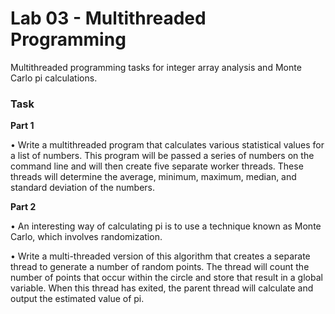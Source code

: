 # Lab 03 - Multithreaded Programming

Multithreaded programming tasks for integer array analysis and Monte Carlo pi calculations.

### Task

**Part 1**

• Write a multithreaded program that calculates various statistical values for a list of numbers. This program will be passed a series of numbers on the command line and will then create five separate worker threads. These threads will determine the average, minimum, maximum, median, and standard deviation of the numbers.

**Part 2**

• An interesting way of calculating pi is to use a technique known as Monte Carlo, which involves randomization.

• Write a multi-threaded version of this algorithm that creates a separate thread to generate a number of random points. The thread will count the number of points that occur within the circle and store that result in a global variable. When this thread has exited, the parent thread will calculate and output the estimated value of pi.

